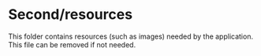 # Second/resources

This folder contains resources (such as images) needed by the application. This file can
be removed if not needed.
